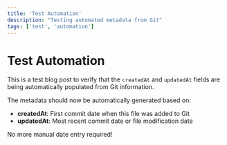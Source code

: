 ```yaml
---
title: 'Test Automation'
description: "Testing automated metadata from Git"
tags: ['test', 'automation']
---
```


# Test Automation

This is a test blog post to verify that the `createdAt` and `updatedAt` fields are being automatically populated from Git information.

The metadata should now be automatically generated based on:
- **createdAt**: First commit date when this file was added to Git
- **updatedAt**: Most recent commit date or file modification date

No more manual date entry required!
